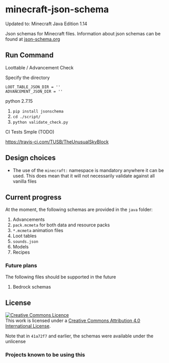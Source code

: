 # minecraft-json-schema

Updated to: Minecraft Java Edition 1.14

Json schemas for Minecraft files. Information about json schemas can be found at
[json-schema.org](http://json-schema.org/)

## Run Command

Loottable / Advancement Check

Specify the directory

```
LOOT_TABLE_JSON_DIR = ''
ADVANCEMENT_JSON_DIR = ''
```

python 2.7.15

1. `pip install jsonschema`
2. `cd ./script/`
3. `python validate_check.py`


CI Tests Smple (TODO)

https://travis-ci.com/TUSB/TheUnusualSkyBlock

## Design choices

-   The use of the `minecraft:` namespace is mandatory anywhere it can be used.
    This does mean that it will not necessarily validate against all vanilla
    files

## Current progress

At the moment, the following schemas are provided in the `java` folder:

1. Advancements
2. `pack.mcmeta` for both data and resource packs
3. `*.mcmeta` animation files
4. Loot tables
5. `sounds.json`
6. Models
7. Recipes

### Future plans

The following files should be supported in the future

1. Bedrock schemas

## License

<a rel="license" href="http://creativecommons.org/licenses/by/4.0/"><img alt="Creative Commons Licence" style="border-width:0" src="https://i.creativecommons.org/l/by/4.0/88x31.png" /></a><br />This
work is licensed under a
<a rel="license" href="http://creativecommons.org/licenses/by/4.0/">Creative
Commons Attribution 4.0 International License</a>.

Note that in `41a72f7` and earlier, the schemas were available under the
unlicense

### Projects known to be using this
